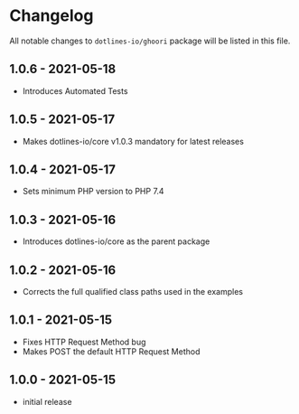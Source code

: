 # Changelog

All notable changes to `dotlines-io/ghoori` package will be listed in this file.

## 1.0.6 - 2021-05-18

- Introduces Automated Tests

## 1.0.5 - 2021-05-17

- Makes dotlines-io/core v1.0.3 mandatory for latest releases

## 1.0.4 - 2021-05-17

- Sets minimum PHP version to PHP 7.4

## 1.0.3 - 2021-05-16

- Introduces dotlines-io/core as the parent package

## 1.0.2 - 2021-05-16

- Corrects the full qualified class paths used in the examples

## 1.0.1 - 2021-05-15

- Fixes HTTP Request Method bug
- Makes POST the default HTTP Request Method

## 1.0.0 - 2021-05-15

- initial release

